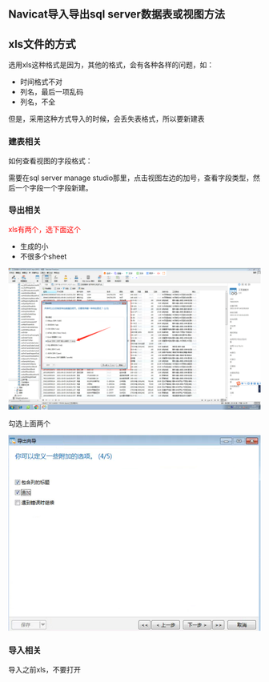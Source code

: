## Navicat导入导出sql server数据表或视图方法

## xls文件的方式

选用xls这种格式是因为，其他的格式，会有各种各样的问题，如：

- 时间格式不对
- 列名，最后一项乱码
- 列名，不全

但是，采用这种方式导入的时候，会丢失表格式，所以要新建表

### 建表相关

如何查看视图的字段格式：

需要在sql server manage studio那里，点击视图左边的加号，查看字段类型，然后一个字段一个字段新建。

### 导出相关

<span style="color:red">xls有两个，选下面这个</span>

- 生成的小
- 不很多个sheet

![image-20211021113059995](Imag/image-20211021113059995.png)

勾选上面两个

![image-20211021113143232](Imag/image-20211021113143232.png)

### 导入相关

导入之前xls，不要打开




